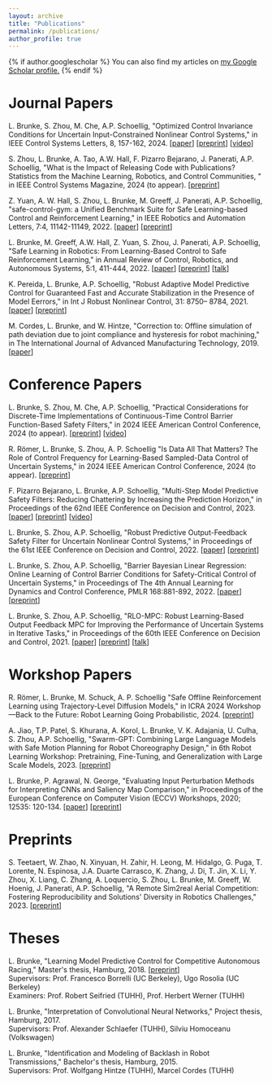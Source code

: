 ```yaml
---
layout: archive
title: "Publications"
permalink: /publications/
author_profile: true
---
```


{% if author.googlescholar %}
  You can also find my articles on <u><a href="{{author.googlescholar}}">my Google Scholar profile</a>.</u>
{% endif %}

<!-- {% include base_path %} -->

<!-- {% for post in site.publications reversed %}
  {% include archive-single.html %}
{% endfor %} -->

Journal Papers
======
L. Brunke, S. Zhou, M. Che, A.P. Schoellig, "Optimized Control Invariance Conditions for Uncertain Input-Constrained Nonlinear Control Systems," in IEEE Control Systems Letters, 8, 157-162, 2024. [[paper](https://ieeexplore.ieee.org/abstract/document/10365501)] [[preprint](https://arxiv.org/abs/2312.09565)] [[video](https://www.youtube.com/watch?v=7wVZ25zchaY)]

S. Zhou, L. Brunke, A. Tao, A.W. Hall, F. Pizarro Bejarano, J. Panerati, A.P. Schoellig, "What is the Impact of Releasing Code with Publications? Statistics from the Machine Learning, Robotics, and Control Communities, " in IEEE Control Systems Magazine, 2024 (to appear). [[preprint](https://arxiv.org/abs/2308.10008)]

Z. Yuan, A. W. Hall, S. Zhou, L. Brunke, M. Greeff, J. Panerati, A.P. Schoellig, "safe-control-gym: a Unified Benchmark Suite for Safe Learning-based Control and Reinforcement Learning," in IEEE Robotics and Automation Letters, 7:4, 11142-11149, 2022. [[paper](https://ieeexplore.ieee.org/document/9849119)] [[preprint](https://arxiv.org/abs/2109.06325)]

L. Brunke, M. Greeff, A.W. Hall, Z. Yuan, S. Zhou, J. Panerati, A.P. Schoellig, "Safe Learning in Robotics: From Learning-Based Control to Safe Reinforcement Learning," in Annual Review of Control, Robotics, and Autonomous Systems, 5:1, 411-444, 2022. [[paper](https://www.annualreviews.org/doi/abs/10.1146/annurev-control-042920-020211?journalCode=control)] [[preprint](https://arxiv.org/abs/2108.06266)] [[talk](https://youtu.be/NW23WLVvEyc)]

K. Pereida, L. Brunke, A.P. Schoellig, "Robust Adaptive Model Predictive Control for Guaranteed Fast and Accurate Stabilization in the Presence of Model Eerrors," in Int J Robust Nonlinear Control, 31: 8750– 8784, 2021. [[paper](https://doi.org/10.1002/rnc.5712)] [[preprint](https://www.dynsyslab.org/wp-content/papercite-data/pdf/pereida-ijrnc21.pdf)]

M. Cordes, L. Brunke, and W. Hintze, "Correction to: Offline simulation of path deviation due to joint compliance and hysteresis for robot machining," in The International Journal of Advanced Manufacturing Technology, 2019. [[paper](https://link.springer.com/article/10.1007%2Fs00170-019-04524-1)]

Conference Papers
======
L. Brunke, S. Zhou, M. Che, A.P. Schoellig, "Practical Considerations for Discrete-Time Implementations of Continuous-Time Control Barrier Function-Based Safety Filters," in 2024 IEEE American Control Conference, 2024 (to appear). [[preprint](https://arxiv.org/abs/2404.12329)] [[video](https://youtu.be/HHRuplyWFVg?si=ejbl9RbnUWFC2G9h)]

R. Römer, L. Brunke, S. Zhou, A. P. Schoellig "Is Data All That Matters? The Role of Control Frequency for Learning-Based Sampled-Data Control of Uncertain Systems," in 2024 IEEE American Control Conference, 2024 (to appear). [[preprint](https://arxiv.org/abs/2403.09504)]

F. Pizarro Bejarano, L. Brunke, A.P. Schoellig, "Multi-Step Model Predictive Safety Filters: Reducing Chattering by Increasing the Prediction Horizon," in Proceedings of the 62nd IEEE Conference on Decision and Control, 2023. [[paper](https://ieeexplore.ieee.org/abstract/document/10383734)] [[preprint](https://arxiv.org/abs/2309.11453)] [[video](https://www.youtube.com/watch?v=l1F4A1HIIIM)]

L. Brunke, S. Zhou, A.P. Schoellig, "Robust Predictive Output-Feedback Safety Filter for Uncertain Nonlinear Control Systems," in Proceedings of the 61st IEEE Conference on Decision and Control, 2022. [[paper](https://ieeexplore.ieee.org/abstract/document/9992834)] [[preprint](https://arxiv.org/abs/2212.08900)]

L. Brunke, S. Zhou, A.P. Schoellig, "Barrier Bayesian Linear Regression: Online Learning of Control Barrier Conditions for Safety-Critical Control of Uncertain Systems," in Proceedings of The 4th Annual Learning for Dynamics and Control Conference, PMLR 168:881-892, 2022. [[paper](https://proceedings.mlr.press/v168/brunke22a.html)] [[preprint](https://arxiv.org/abs/2204.03801)]

L. Brunke, S. Zhou, A.P. Schoellig, "RLO-MPC: Robust Learning-Based Output Feedback MPC for Improving the Performance of Uncertain Systems in Iterative Tasks," in Proceedings of the 60th IEEE Conference on Decision and Control, 2021. [[paper](https://ieeexplore.ieee.org/document/9682940)] [[preprint](https://arxiv.org/abs/2110.00542)] [[talk](https://youtu.be/xJ8xFKp3cAo)]

Workshop Papers
======
R. Römer, L. Brunke, M. Schuck, A. P. Schoellig "Safe Offline Reinforcement Learning using Trajectory-Level Diffusion Models," in ICRA 2024 Workshop—Back to the Future: Robot Learning Going Probabilistic, 2024. [[preprint](https://openreview.net/pdf?id=o575pIMeEz)]

A. Jiao, T.P. Patel, S. Khurana, A. Korol, L. Brunke, V. K. Adajania, U. Culha, S. Zhou, A.P. Schoellig, "Swarm-GPT: Combining Large Language Models with Safe Motion Planning for Robot Choreography Design," in 6th Robot Learning Workshop: Pretraining, Fine-Tuning, and Generalization with Large Scale Models, 2023. [[preprint](https://arxiv.org/abs/2312.01059)]

L. Brunke, P. Agrawal, N. George, "Evaluating Input Perturbation Methods for Interpreting CNNs and Saliency Map Comparison," in Proceedings of the European Conference on Computer Vision (ECCV) Workshops, 2020; 12535: 120-134. [[paper](https://link.springer.com/chapter/10.1007/978-3-030-66415-2_8)] [[preprint](https://arxiv.org/abs/2101.10977)]

Preprints
======
S. Teetaert, W. Zhao, N. Xinyuan, H. Zahir, H. Leong, M. Hidalgo, G. Puga, T. Lorente, N. Espinosa, J.A. Duarte Carrasco, K. Zhang, J. Di, T. Jin, X. Li, Y. Zhou, X. Liang, C. Zhang, A. Loquercio, S. Zhou, L. Brunke, M. Greeff, W. Hoenig, J. Panerati, A.P. Schoellig, "A Remote Sim2real Aerial Competition: Fostering Reproducibility and Solutions' Diversity in Robotics Challenges," 2023. [[preprint](https://arxiv.org/abs/2308.16743)]

Theses
======
L. Brunke, "Learning Model Predictive Control for Competitive Autonomous Racing," Master's thesis, Hamburg, 2018. [[preprint](https://arxiv.org/abs/2005.00826)]\
Supervisors: Prof. Francesco Borrelli (UC Berkeley), Ugo Rosolia (UC Berkeley)\
Examiners: Prof. Robert Seifried (TUHH), Prof. Herbert Werner (TUHH)

L. Brunke, "Interpretation of Convolutional Neural Networks," Project thesis, Hamburg, 2017.\
Supervisors: Prof. Alexander Schlaefer (TUHH), Silviu Homoceanu (Volkswagen)

L. Brunke, "Identification and Modeling of Backlash in Robot Transmissions," Bachelor's thesis, Hamburg, 2015.\
Supervisors: Prof. Wolfgang Hintze (TUHH), Marcel Cordes (TUHH)
